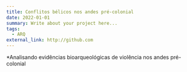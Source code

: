 ```yaml
---
title: Conflitos bélicos nos andes pré-colonial
date: 2022-01-01
summary: Write about your project here...
tags:
  - ARQ
external_link: http://github.com
---
```

*Analisando evidências bioarqueológicas de violência nos andes pré-colonial
